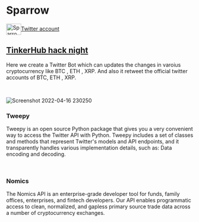 # Sparrow

<a href="https://twitter.com/SparrowTeamBot" target="blank"><img align="center" src="https://raw.githubusercontent.com/rahuldkjain/github-profile-readme-generator/master/src/images/icons/Social/twitter.svg" alt="SparrowTeamBot" height="30" width="40" />Twitter account</a>

## [TinkerHub hack night](https://hacknight.tinkerhub.org/) 
Here we create a Twitter Bot which can updates the changes in varoius cryptocurrency like BTC , ETH , XRP.
And also it retweet the official twitter accounts of BTC, ETH , XRP.

<br>

![Screenshot 2022-04-16 230250](https://user-images.githubusercontent.com/74766580/163685500-c7b70038-1ee5-443c-815a-b05acb989022.png)


### Tweepy
Tweepy is an open source Python package that gives you a very convenient way to access the Twitter API with Python. Tweepy includes a set of classes and methods that represent Twitter's models and API endpoints, and it transparently handles various implementation details, such as: Data encoding and decoding.

<br>

### Nomics
The Nomics API is an enterprise-grade developer tool for funds, family offices, enterprises, and fintech developers. Our API enables programmatic access to clean, normalized, and gapless primary source trade data across a number of cryptocurrency exchanges.

<br>

